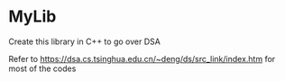 # MyLib
Create this library in C++ to go over DSA

Refer to https://dsa.cs.tsinghua.edu.cn/~deng/ds/src_link/index.htm for most of the codes
